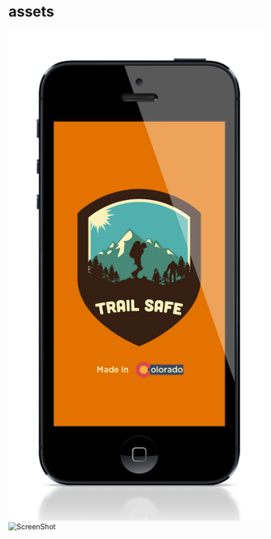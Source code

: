 assets
======


![ScreenShot](https://github.com/TrailSafe/assets/blob/master/ScreenShots/TS1-Home_02.png)
![ScreenShot](https://github.com/altercation/solarized/raw/master/img/solarized-palette.png)
